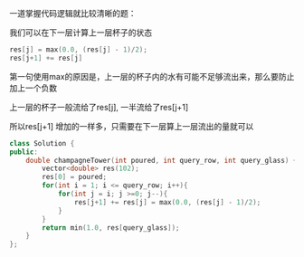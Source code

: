

一道掌握代码逻辑就比较清晰的题：

我们可以在下一层计算上一层杯子的状态

```c++
res[j] = max(0.0, (res[j] - 1)/2);
res[j+1] += res[j]
```

第一句使用max的原因是，上一层的杯子内的水有可能不足够流出来，那么要防止加上一个负数

上一层的杯子一般流给了res[j], 一半流给了res[j+1]

所以res[j+1] 增加的一样多，只需要在下一层算上一层流出的量就可以

```c++
class Solution {
public:
    double champagneTower(int poured, int query_row, int query_glass) {
        vector<double> res(102);
        res[0] = poured;
        for(int i = 1; i <= query_row; i++){
            for(int j = i; j >=0; j--){
                res[j+1] += res[j] = max(0.0, (res[j] - 1)/2);
            }
        }
        return min(1.0, res[query_glass]);
    }
};
```

